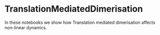 # TranslationMediatedDimerisation


In these notebooks we show how Translation mediated dimerisation affects non-linear dynamics.
